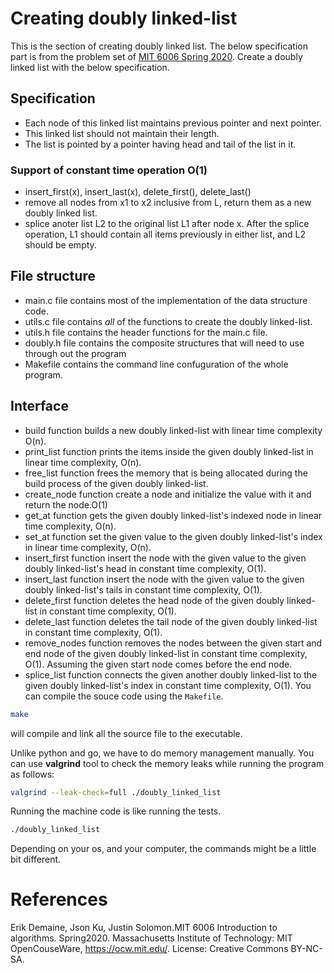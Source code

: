 # Creating doubly linked-list
This is the section of creating doubly linked list. The below specification part is from the problem set of [MIT 6006 Spring 2020](https://ocw.mit.edu/courses/6-006-introduction-to-algorithms-spring-2020/resources/mit6_006s20_ps1-questions/).
Create a doubly linked list with the below specification.

## Specification
- Each node of this linked list maintains previous pointer and next pointer.
- This linked list should not maintain their length.
- The list is pointed by a pointer having head and tail of the list in it.

### Support of constant time operation O(1)
* insert_first(x), insert_last(x), delete_first(), delete_last()
* remove all nodes from x1 to x2 inclusive from L, return them as a new doubly linked list.
* splice anoter list L2 to the original list L1 after node x. After the splice operation, L1 should contain all items previously in either list, and L2 should be empty.

## File structure
- main.c file contains most of the implementation of the data structure code.
- utils.c file contains *all* of the functions to create the doubly linked-list.
- utils.h file contains the header functions for the main.c file.
- doubly.h file contains the composite structures that will need to use through out the program
- Makefile contains the command line confuguration of the whole program.

## Interface
- build function builds a new doubly linked-list with linear time complexity O(n).
- print_list function prints the items inside the given doubly linked-list in linear time complexity, O(n).
- free_list function frees the memory that is being allocated during the build process of the given doubly linked-list.
- create_node function create a node and initialize the value with it and return the node.O(1)
- get_at function gets the given doubly linked-list's indexed node in linear time complexity, O(n).
- set_at function set the given value to the given doubly linked-list's index in linear time complexity, O(n).
- insert_first function insert the node with the given value to the given doubly linked-list's head in constant time complexity, O(1).
- insert_last function insert the node with the given value to the given doubly linked-list's tails in constant time complexity, O(1).
- delete_first function deletes the head node of the given doubly linked-list in constant time complexity, O(1).
- delete_last function deletes the tail node of the given doubly linked-list in constant time complexity, O(1).
- remove_nodes function removes the nodes between the given start and end node of the given doubly linked-list in constant time complexity, O(1). Assuming the given start node comes before the end node.
- splice_list function connects the given another doubly linked-list to the given doubly linked-list's index in constant time complexity, O(1). 
You can compile the souce code using the `Makefile`.
```bash
make
```
will compile and link all the source file to the executable.

Unlike python and go, we have to do memory management manually. You can use **valgrind** tool to check the memory leaks while running the program as follows:
```bash
valgrind --leak-check=full ./doubly_linked_list
```
Running the machine code is like running the tests.
```bash
./doubly_linked_list
```
Depending on your os, and your computer, the commands might be a little bit different.

# References

Erik Demaine, Json Ku, Justin Solomon.MIT 6006 Introduction to algorithms. Spring2020. Massachusetts Institute of Technology: MIT OpenCouseWare, https://ocw.mit.edu/. License: Creative Commons BY-NC-SA.
